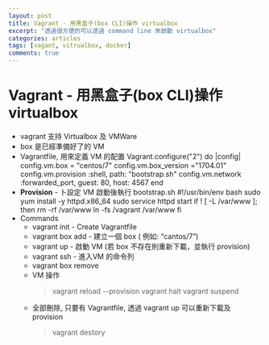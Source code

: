 ```yaml
---
layout: post
title: Vagrant - 用黑盒子(box CLI)操作 virtualbox
excerpt: "透過很方便的可以透過 command line 來啟動 virtualbox"
categories: articles
tags: [vagant, vitrualbox, docker]
comments: true
---
```


# Vagrant - 用黑盒子(box CLI)操作 virtualbox

- vagrant 支持 Virtualbox 及 VMWare
- box 是已經準備好了的 VM
- Vagrantfile, 用來定義 VM 的配置
    Vagrant.configure("2") do |config|
      config.vm.box = "centos/7"
      config.vm.box_version ="1704.01"
      config.vm.provision :shell, path: "bootstrap.sh"
      config.vm.network :forwarded_port, guest: 80, host: 4567
    end
- **Provision** - 卜設定 VM 啟動後執行 bootstrap.sh
    #!/usr/bin/env bash
    sudo yum install -y httpd.x86_64
    sudo service httpd start
    if ! [ -L /var/www ]; then
      rm -rf /var/www
      ln -fs /vagrant /var/www
    fi
- Commands
  - vagrant init - Create Vagrantfile
  - vagrant box add <boxName> - 建立一個 box ( 例如:  “cantos/7”)
  - vagrant up - 啟動 VM (若 box 不存在則重新下載，並執行 provision)
  - vagrant ssh - 進入VM 的命令列 
  - vagrant box remove <boxName>
  - VM 操作
    > vagrant reload --provision
    > vagrant halt
    > vagrant suspend
  - 全部刪除, 只要有 Vagrantfile, 透過 vagrant up 可以重新下載及 provision
    >vagrant destory


